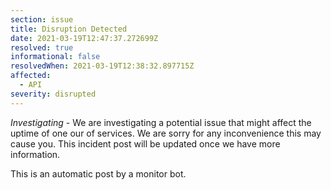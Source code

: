 ```yaml
---
section: issue
title: Disruption Detected
date: 2021-03-19T12:47:37.272699Z
resolved: true
informational: false
resolvedWhen: 2021-03-19T12:38:32.897715Z
affected:
  - API
severity: disrupted
---
```

*Investigating* - We are investigating a potential issue that might affect the uptime of one our of services. We are sorry for any inconvenience this may cause you. This incident post will be updated once we have more information.

This is an automatic post by a monitor bot.
        